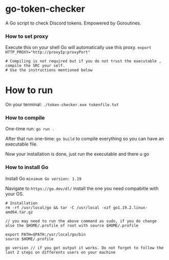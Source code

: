 # go-token-checker
A Go script to check Discord tokens. Empowered by Goroutines.

### How to set proxy
Execute this on your shell
Go will automatically use this proxy.
```export HTTP_PROXY="http://proxyIp:proxyPort"```

```
# Compiling is not required but if you do not trust the executable , compile the SRC your self. 
# Use the instructions mentioned below
```

# How to run
On your terminal:
```./token-checker.exe tokenfile.txt```

### How to compile
One-time run:
```go run .```

After that run one-time:
``go build`` to compile everything so you can have an executable file.

Now your installation is done, just run the executable and there u go


### How to install Go
Install Go ``minimum Go version: 1.19``

Navigate to ``https://go.dev/dl/`` install the one you need compabitle with your OS.

```
# Installation
rm -rf /usr/local/go && tar -C /usr/local -xzf go1.19.2.linux-amd64.tar.gz 

// you may need to run the above command as sudo, if you do change alse the $HOME/.profile of root with source $HOME/.profile

export PATH=$PATH:/usr/local/go/bin
source $HOME/.profile

go version // if you get output it works. Do not forget to follow the last 2 steps on differents users on your machine
```

